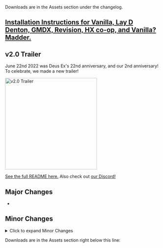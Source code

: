 
Downloads are in the Assets section under the changelog.

## [Installation Instructions for Vanilla, Lay D Denton, GMDX, Revision, HX co-op, and Vanilla? Madder.](https://github.com/Die4Ever/deus-ex-randomizer/wiki/Installation-Instructions-and-performance-tweaks/2c9f08933d31ae0a3dbe5ddd5886f47faa36f032)

## v2.0 Trailer

June 22nd 2022 was Deus Ex's 22nd anniversary, and our 2nd anniversary! To celebrate, we made a new trailer!

<a href="https://www.youtube.com/watch?v=XsoIKbn_suE&list=PLZIQTa_kwZhBksj7UzcahPiRaHk87fWch&index=2" target="_blank">
<img src="https://i.imgur.com/Rssbzpl.jpg" alt="v2.0 Trailer" height="300"/></a>

[See the full README here.](https://github.com/Die4Ever/deus-ex-randomizer#readme) Also check out [our Discord!](https://discord.gg/daQVyAp2ds)

## Major Changes

*

## Minor Changes

<details>
<summary>Click to expand Minor Changes</summary>
*
</details>

Downloads are in the Assets section right below this line:
